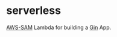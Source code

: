 # serverless

[AWS-SAM](https://docs.aws.amazon.com/serverless-application-model/latest/developerguide/what-is-sam.html) Lambda for building a [Gin](https://gin-gonic.com) App.
